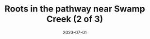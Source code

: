 ---
title: "Roots in the pathway near Swamp Creek (2 of 3)"
date: 2023-07-01
near:
  - Roots in the pathway near Swamp Creek (1 of 3)
  - Roots in the pathway near Swamp Creek (3 of 3)
picture: "/assets/camera-roll/2023/07/2023-07-01-roots-in-the-pathway-near-swamp-creek-2/20230702_022349718_iOS.jpg"
thumbnail: "/assets/camera-roll/2023/07/2023-07-01-roots-in-the-pathway-near-swamp-creek-2/20230702_022349718_iOS-thumbnail.jpg"
type: picture
tags:
  - looking down
  - Wallace Swamp Creek Park
---